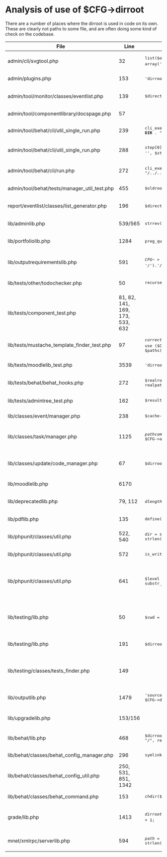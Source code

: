 Analysis of use of $CFG->dirroot
===
There are a number of places where the dirroot is used in code on its own. These are clearly not paths to some file, and are often doing some kind of check on the codebase.

| File                                         | Line                            | Code                                                                                                                                                                 | Analysis                                                                                                                                        | Conclusion                                                                                                                                               | Notes |
|----------------------------------------------|---------------------------------|----------------------------------------------------------------------------------------------------------------------------------------------------------------------|-------------------------------------------------------------------------------------------------------------------------------------------------|----------------------------------------------------------------------------------------------------------------------------------------------------------|-----|
| admin/cli/svgtool.php                        | 32                              | <pre>list($options, $unrecognized) = cli_get_params(array('help'=>false, 'ie9fix'=>false, 'noaspectratio'=>false, 'path'=>$CFG->dirroot), array('h'=>'help'));</pre> | Default directory for "tweaking" SVG images                                                                                                     | OK. This is just a default                                                                                                                               |
| admin/plugins.php                            | 153                             | <pre>'dirroot' => $CFG->dirroot</pre>                                                                                                                                | Used for error message after check on L151 which can be rewritten                                                                               | OK but needs replaced                                                                                                                                    |
| admin/tool/monitor/classes/eventlist.php     | 139                             | <pre>$directoryroot = $CFG->dirroot</pre>                                                                                                                            | Used in \tool_monitor\eventlist::get_file_list() to determine whether the directory it's called with is outside the codebase.                   | Not OK but can be replaced with core_codebase::in_codebase()                                                                                             |
| admin/tool/componentlibrary/docspage.php     | 57                              |                                                                                                                                                                      | To construct a full URL to a page within the componentlibrary plugin                                                                                                 | Not OK. Could be replaced with core_component                                                                                                   |
| admin/tool/behat/cli/util_single_run.php     | 239                             | <pre>cli_execute_parallel(array($featurestepscmd), __DIR__ . "/../../../../")</pre>                                                                                  | Working directory for a process call                                                                                                            | Unclear. May not be important but needs more investigation.                                                                                              |
| admin/tool/behat/cli/util_single_run.php     | 288                             | <pre>$step[0] = str_replace($realroot, '', $step[0]);</pre>                                                                                                          | Slightly convoluted absolute to relative path conversion                                                                                        | Not OK. Needs more investigation.                                                                                                                        |
| admin/tool/behat/cli/run.php                 | 272                             | <pre>cli_execute_parallel($cmds, __DIR__ . "/../../../../", BEHAT_PARALLEL_START_DELAY)</pre>                                                                        | Used as cwd for running process                                                                                                                 | Unclear. May be very important. Needs more investigation                                                                                                 |
| admin/tool/behat/tests/manager_util_test.php | 455                             | <pre>$oldroot = $CFG->dirroot;</pre>                                                                                                                                 | Backup of dirroot for unit test, something to do with MDL-55722                                                                                 | OK. Unit test may fail                                                                                                                                   |
| report/eventlist/classes/list_generator.php  | 196                             | <pre>$directoryroot = $CFG->dirroot</pre>                                                                                                                            | Convoluted absolute to relative path conversion, similar to admin/tool/behat/cli/util_single_run.php:288                                        | Not OK but can probably be replaced with generic absolute to relative call                                                                               |
| lib/adminlib.php                             | 539/565                         | <pre>strrev($CFG->dirroot.'/')</pre>                                                                                                                                 | Used in crazy is_dataroot_insecure() function                                                                                                   | Probably OK but needs more investigation                                                                                                                 |
| lib/portfoliolib.php                         | 1284                            | <pre>preg_quote($CFG->dirroot, 'pipe character')</pre>                                                                                                               | Using regex to get relative path from absolute path (from core_component)                                                                       | Not OK but can be replaced with generic absolute to relative call                                                                                        |
| lib/outputrequirementslib.php                | 591                             | <pre>$CFG->wwwroot.preg_replace('/^'.preg_quote($CFG->dirroot, '/').'/', '', $path);</pre>                                                                           | In jquery_plugin() method. Converting a full codebase path to a web path.                                                                       | Not OK. Could be replaced with a generic method to get a web URL for a codebase path.                                                                    |
| lib/tests/other/todochecker.php              | 50                              | <pre>recurseFolders($CFG->dirroot, 'check_to_dos', $extensionsregex, false, array_keys($thirdparty));</pre>                                                          | Used to recurse all PHP files looking for TODOs. This seems to be a standalone web page for checking code.                                      | Not OK. Could be replaced with an iterator for all code or something. Not a high priority.                                                               |
| lib/tests/component_test.php                 | 81, 82, 141, 169, 173, 533, 632 |                                                                                                                                                                      | These are all in the tests for core_component to check that it provides the correct absolute paths to components.                                                    | Not OK. This would need reworked or changed to use a generic in_codebase() kind of method (or skipped if we had split the codebase)             |
| lib/tests/mustache_template_finder_test.php  | 97                              | <pre>$correct = array_map(function($path) use ($CFG) {return implode('/', [$CFG->dirroot, $path]);}, $paths);</pre>                                                  | Checking that correct paths are returned by mustache_template_finder::get_template_directories_for_component()                                  | Not OK. Unclear what to do to fix it but it's just a unit test so could be skipped.                                                                      |
| lib/tests/moodlelib_test.php                 | 3539                            | <pre>'dirroot' => [$CFG->dirroot],</pre>                                                                                                                             | Used as a location for writing a test attachment for mail sending                                                                               | OK, should still work                                                                                                                                    |
| lib/tests/behat/behat_hooks.php              | 272                             | <pre>$realroot = realpath(__DIR__.'/../../../').'/';</pre>                                                                                                           | Convoluted absolute to relative path conversion, similar to util_single_run.php etc.                                                            | Not OK. Could be replaced with generic absolute to relative call                                                                                         |
| lib/tests/admintree_test.php                 | 162                             | <pre>$result = $executable->output_html($CFG->dirroot);</pre>                                                                                                        | Using dirroot as "any old directory" for testing the executable admin type                                                                      | OK. Will still work as long as dirroot is set                                                                                                            |
| lib/classes/event/manager.php                | 238                             | <pre>$cache->set('dirroot', $CFG->dirroot);</pre>                                                                                                                    | Uses dirroot to ensure that cache is still valid (cache has absolute paths)                                                                     | OK. Should still work as long as dirroot is set.                                                                                                         |
| lib/classes/task/manager.php                 | 1125                            | <pre>$pathcomponents = [$CFG->dirroot, $CFG->admin, 'cli', 'scheduled_task.php'];</pre>                                                                              | Creating absolute path to CLI script.                                                                                                           | OK. Should still work as long as dirroot is set to the "core" directory as this script is not in a plugin or subsystem.                                  |
| lib/classes/update/code_manager.php          | 67                              | <pre>$dirroot = $CFG->dirroot;</pre>                                                                                                                                 | Defaulting in constructor of \core\update\code_manager() if dirroot not passed                                                                  | OK in itself, but the whole update manager may not work well if the codebase is separated.                                                               |
| lib/moodlelib.php                            | 6170                            |                                                                                                                                                                      | Allowed path for attachments to be added in email_to_user()                                                                                                          | Not OK. This may not work at all if separated out.                                                                                              |
| lib/deprecatedlib.php                        | 79, 112                         | <pre>$dlength = strlen($CFG->dirroot);</pre>                                                                                                                         | Simple absolute to relative path in deprecated \get_core_subsystems() function / \get_plugin_types() function                                   | Not OK but can be replaced with generic absolute to relative path call                                                                                   |
| lib/pdflib.php                               | 135                             | <pre>define('K_PATH_IMAGES', $CFG->dirroot . '/');</pre>                                                                                                             | Very unclear. Looks like it may be fudging a required but not used parameter for a third-party lib                                              | Unclear                                                                                                                                                  |
| lib/phpunit/classes/util.php                 | 522, 540                        | <pre>$dir = substr($fulldir, strlen($CFG->dirroot) + 1);</pre>                                                                                                       | Simple absolute to relative path conversion                                                                                                     | Not OK but can be replaced with generic absolute to relative path call                                                                                   |
| lib/phpunit/classes/util.php                 | 572                             | <pre>is_writable($CFG->dirroot)</pre>                                                                                                                                | Check whether dirroot is writable                                                                                                               | OK. Will still work as long as dirroot is set.                                                                                                           |
| lib/phpunit/classes/util.php                 | 641                             | <pre>$level = substr_count(str_replace('\\', '/', $cpath), '/') - substr_count(str_replace('\\', '/', $CFG->dirroot), '/');</pre>                                    | Work out how many .. components to add for relative link to phpunit schema in build_component_configs()                                         | Not OK. Could be troublesome to replace if schema path can't be absolute. Probably the schema path doesn't actually affect operation of anything though. |
| lib/testing/lib.php                          | 50                              | <pre>$cwd = dirname(dirname(__DIR__));</pre>                                                                                                                         | Used in the \testing_cli_argument_path() method to get a working directory if called over the web (although this surely shouldn't happen?)      | Not OK. This whole function would need redone as it's predicated on getting a relative path and converting it to an absolute path.                       |There is a use of dirroot on line 61 which has not been picked up|
| lib/testing/lib.php                          | 191                             | <pre>$dirroot = dirname(dirname(__DIR__));</pre>                                                                                                                     | Used in the \testing_update_composer_dependencies() for downloading composer.phar to dirroot and checking the existence of the vendor directory | Probably OK if dirroot is still set. Needs checked though|
|lib/testing/classes/tests_finder.php| 149                             |                                                                                                                                                                      | In \tests_finder::get_all_directories_with_tests(). This returns a list of relative paths.                                                                           |Not OK. Will probably need redone to deal with different layout.| Called by \tests_finder::get_components_with_tests() which I can't make much sense of. I think it's to find tests in random directories which may not be necessary now?|
|lib/outputlib.php| 1479                            | <pre>'sourceMapBasepath' => str_replace('\\', '/', $CFG->dirroot),</pre>                                                                                             |Javascript source map stuff. It's basically sent to \ScssPhp\ScssPhp\Compiler so it's not clear whether it would support non-relative directories.|Not OK|
|lib/upgradelib.php| 153/156                         |                                                                                                                                                                      | In \plugin_misplaced_exception() which would clearly need reworked                                                                                                   |Not OK. plugin_misplaced_exception and any calls need updated|
|lib/behat/lib.php|468| <pre>$dirrootrealpath = str_replace("\\", "/", realpath($CFG->dirroot));</pre>                                                                                       |Serious directory wrangling in \behat_get_run_process()|Not OK. Would probably need reworked.|
|lib/behat/classes/behat_config_manager.php|296|<pre>symlink($CFG->dirroot, $link)</pre>|Symlinking for parallel behat processes|Not OK. Would need reworked|
|lib/behat/classes/behat_config_util.php|250, 531, 851, 1342| |Behat stuff|Not OK. Would need reworked|
|lib/behat/classes/behat_command.php|153|<pre>chdir($CFG->dirroot)</pre>|Deliberately changes to dirroot to run behat command|Not OK. This is probably important|
|grade/lib.php|1413|<pre>$dirroot_length = strlen($CFG->dirroot) + 1;</pre>|Converting passed file path to series of links for \grade_build_nav() function|May be OK. This is only used in a couple of places and should be fine if grade is part of core|
|mnet/xmlrpc/serverlib.php|594|<pre>$path = substr($path, strlen($CFG->dirroot)+1);</pre>|Trimming given path from core_component to compare with relative path in request|Not OK. Probably needs to be calculating a route / notional path from a component path|

